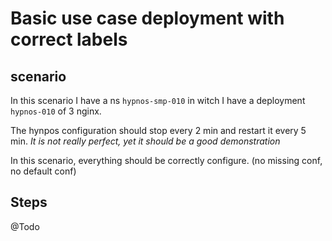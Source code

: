 # Basic use case deployment with correct labels

## scenario

In this scenario I have a ns `hypnos-smp-010` in witch I have a deployment `hypnos-010` of 3 nginx.

The hynpos configuration should stop every 2 min and restart it every 5 min. _It is not really perfect, yet it should be a good demonstration_

In this scenario, everything should be correctly configure. (no missing conf, no default conf) 

## Steps

@Todo

